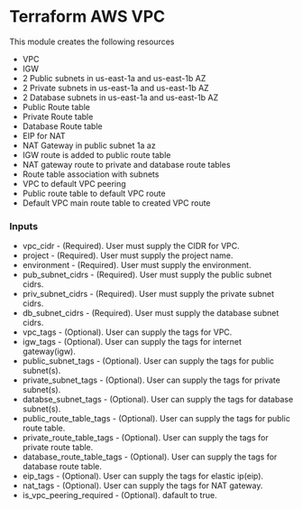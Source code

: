 # Terraform AWS VPC

This module creates the following resources

* VPC
* IGW
* 2 Public subnets in us-east-1a and us-east-1b AZ
* 2 Private subnets in us-east-1a and us-east-1b AZ
* 2 Database subnets in us-east-1a and us-east-1b AZ
* Public Route table
* Private Route table
* Database Route table
* EIP for NAT
* NAT Gateway in public subnet 1a az
* IGW route is added to public route table
* NAT gateway route to private and database route tables
* Route table association with subnets
* VPC to default VPC peering
* Public route table to default VPC route
* Default VPC main route table to created VPC route


### Inputs

* vpc_cidr - (Required). User must supply the CIDR for VPC.
* project - (Required). User must supply the project name.
* environment - (Required). User must supply the environment.
* pub_subnet_cidrs - (Required). User must supply the public subnet cidrs.
* priv_subnet_cidrs - (Required). User must supply the private subnet cidrs.
* db_subnet_cidrs - (Required). User must supply the database subnet cidrs.
* vpc_tags - (Optional). User can supply the tags for VPC.
* igw_tags - (Optional). User can supply the tags for internet gateway(igw).
* public_subnet_tags - (Optional). User can supply the tags for public subnet(s).
* private_subnet_tags - (Optional). User can supply the tags for private subnet(s).
* databse_subnet_tags - (Optional). User can supply the tags for database subnet(s).
* public_route_table_tags - (Optional). User can supply the tags for public route table.
* private_route_table_tags - (Optional). User can supply the tags for private route table.
* database_route_table_tags - (Optional). User can supply the tags for database route table.
* eip_tags - (Optional). User can supply the tags for elastic ip(eip).
* nat_tags - (Optional). User can supply the tags for NAT gateway.
* is_vpc_peering_required - (Optional). dafault to true.
